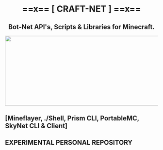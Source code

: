 <div align="center">

# ==x== [ CRAFT-NET ] ==x==

## Bot-Net API's, Scripts &amp; Libraries for Minecraft.

<img src="https://i.imgur.com/jVR42Ep.png" height="230" width="1024" >

<div align="left">

## [Mineflayer, ./Shell, Prism CLI, PortableMC, SkyNet CLI & Client]


## EXPERIMENTAL PERSONAL REPOSITORY
